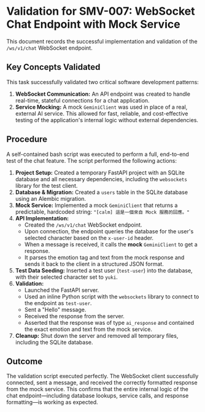 # Validation for SMV-007: WebSocket Chat Endpoint with Mock Service

This document records the successful implementation and validation of the `/ws/v1/chat` WebSocket endpoint.

## Key Concepts Validated

This task successfully validated two critical software development patterns:

1.  **WebSocket Communication:** An API endpoint was created to handle real-time, stateful connections for a chat application.
2.  **Service Mocking:** A mock `GeminiClient` was used in place of a real, external AI service. This allowed for fast, reliable, and cost-effective testing of the application's internal logic without external dependencies.

## Procedure

A self-contained bash script was executed to perform a full, end-to-end test of the chat feature. The script performed the following actions:

1.  **Project Setup:** Created a temporary FastAPI project with an SQLite database and all necessary dependencies, including the `websockets` library for the test client.
2.  **Database & Migration:** Created a `users` table in the SQLite database using an Alembic migration.
3.  **Mock Service:** Implemented a mock `GeminiClient` that returns a predictable, hardcoded string: `"[calm] 這是一個來自 Mock 服務的回應。"`
4.  **API Implementation:**
    *   Created the `/ws/v1/chat` WebSocket endpoint.
    *   Upon connection, the endpoint queries the database for the user's selected character based on the `x-user-id` header.
    *   When a message is received, it calls the **mock** `GeminiClient` to get a response.
    *   It parses the emotion tag and text from the mock response and sends it back to the client in a structured JSON format.
5.  **Test Data Seeding:** Inserted a test user (`test-user`) into the database, with their selected character set to `yuki`.
6.  **Validation:**
    *   Launched the FastAPI server.
    *   Used an inline Python script with the `websockets` library to connect to the endpoint as `test-user`.
    *   Sent a "Hello" message.
    *   Received the response from the server.
    *   Asserted that the response was of type `ai_response` and contained the exact emotion and text from the mock service.
7.  **Cleanup:** Shut down the server and removed all temporary files, including the SQLite database.

## Outcome

The validation script executed perfectly. The WebSocket client successfully connected, sent a message, and received the correctly formatted response from the mock service. This confirms that the entire internal logic of the chat endpoint—including database lookups, service calls, and response formatting—is working as expected.
